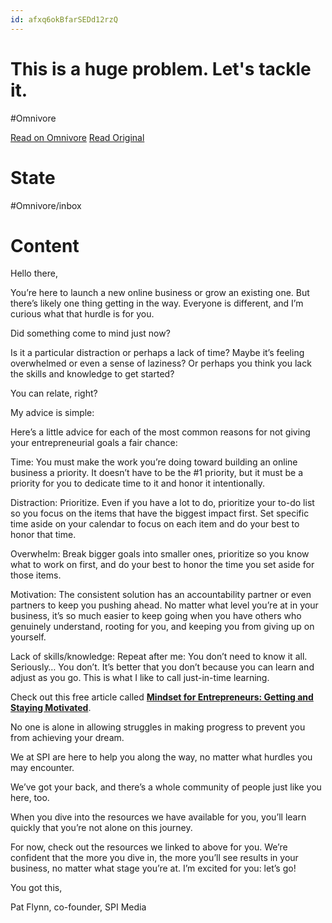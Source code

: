 ```yaml
---
id: afxq6okBfarSEDd12rzQ
---
```


# This is a huge problem. Let's tackle it.
#Omnivore

[Read on Omnivore](https://omnivore.app/me/this-is-a-huge-problem-let-s-tackle-it-189ea6ada9d)
[Read Original](https://omnivore.app/no_url?q=f35c8cc2-1b0b-4599-880c-49d9ecd7f9a7)

# State
#Omnivore/inbox

# Content
Hello there,

You’re here to launch a new online business or grow an existing one. But there’s likely one thing getting in the way. Everyone is different, and I’m curious what that hurdle is for you. 

Did something come to mind just now?

Is it a particular distraction or perhaps a lack of time? Maybe it’s feeling overwhelmed or even a sense of laziness? Or perhaps you think you lack the skills and knowledge to get started?

You can relate, right?

My advice is simple:

Here’s a little advice for each of the most common reasons for not giving your entrepreneurial goals a fair chance:

Time: You must make the work you’re doing toward building an online business a priority. It doesn’t have to be the #1 priority, but it must be a priority for you to dedicate time to it and honor it intentionally. 

Distraction: Prioritize. Even if you have a lot to do, prioritize your to-do list so you focus on the items that have the biggest impact first. Set specific time aside on your calendar to focus on each item and do your best to honor that time.

Overwhelm: Break bigger goals into smaller ones, prioritize so you know what to work on first, and do your best to honor the time you set aside for those items.

Motivation: The consistent solution has an accountability partner or even partners to keep you pushing ahead. No matter what level you’re at in your business, it’s so much easier to keep going when you have others who genuinely understand, rooting for you, and keeping you from giving up on yourself.

Lack of skills/knowledge: Repeat after me: You don’t need to know it all. Seriously… You don’t. It’s better that you don’t because you can learn and adjust as you go. This is what I like to call just-in-time learning. 

Check out this free article called [**Mindset for Entrepreneurs: Getting and Staying Motivated**](https://click.convertkit-mail4.com/mvu8ov58ddb6up7lxeamhegee0qq/dphehmu0zlo5qrsl/aHR0cHM6Ly93d3cuc21hcnRwYXNzaXZlaW5jb21lLmNvbS9ndWlkZS9taW5kc2V0L21pbmRzZXQtbW90aXZhdGlvbi8=).

No one is alone in allowing struggles in making progress to prevent you from achieving your dream. 

We at SPI are here to help you along the way, no matter what hurdles you may encounter.

We’ve got your back, and there’s a whole community of people just like you here, too. 

When you dive into the resources we have available for you, you’ll learn quickly that you’re not alone on this journey.

For now, check out the resources we linked to above for you. We’re confident that the more you dive in, the more you’ll see results in your business, no matter what stage you’re at. I’m excited for you: let’s go!

You got this,

Pat Flynn, co-founder, SPI Media

